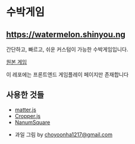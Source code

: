 # 수박게임

## https://watermelon.shinyou.ng

간단하고, 빠르고, 쉬운 커스텀이 가능한 수박게임입니다.

[원본 게임](https://github.com/liyupi/daxigua)

이 레포에는 프론트엔드 게임플레이 페이지만 존재합니다

## 사용한 것들
- [matter.js](https://github.com/liabru/matter-js/)
- [Cropper.js](https://github.com/fengyuanchen/cropperjs)
- [NanumSquare](https://github.com/moonspam/NanumSquare)

* 과일 그림 by choyoonha1217@gmail.com
